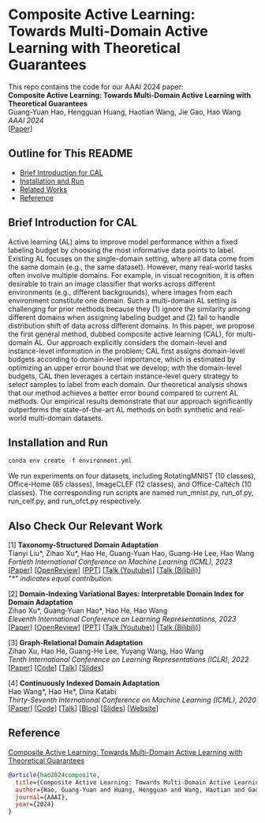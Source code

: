 # Composite Active Learning: <br>Towards Multi-Domain Active Learning with Theoretical Guarantees
This repo contains the code for our AAAI 2024 paper:<br>
**Composite Active Learning: Towards Multi-Domain Active Learning with Theoretical Guarantees**<br>
Guang-Yuan Hao, Hengguan Huang, Haotian Wang, Jie Gao, Hao Wang<br>
*AAAI 2024*<br>
[[Paper](https://arxiv.org/abs/2402.02110)] 

## Outline for This README
* [Brief Introduction for CAL](#brief-introduction-for-CAL)
* [Installation and Run](#Installation-and-Run)
* [Related Works](#also-check-our-relevant-work)
* [Reference](#reference)

## Brief Introduction for CAL
Active learning (AL) aims to improve model performance within a fixed labeling budget by choosing the most informative data points to label. 
Existing AL focuses on the single-domain setting, where all data come from the same domain (e.g., the same dataset). 
However, many real-world tasks often involve multiple domains. For example, in visual recognition, it is often desirable to train an image classifier that works across different environments (e.g., different backgrounds), where images from each environment constitute one domain. 
Such a multi-domain AL setting is challenging for prior methods because they (1) ignore the similarity among different domains when assigning labeling budget and (2) fail to handle distribution shift of data across different domains. 
In this paper, 
we propose the first general method, dubbed composite active learning (CAL), for multi-domain AL. 
Our approach explicitly considers the domain-level and instance-level information in the problem; 
CAL first assigns domain-level budgets according to domain-level importance, which is estimated by optimizing an upper error bound that we develop; 
with the domain-level budgets, CAL then leverages a certain instance-level query strategy to select samples to label from each domain. 
Our theoretical analysis shows that our method achieves a better error bound compared to current AL methods. Our empirical results demonstrate that our approach significantly outperforms the state-of-the-art AL methods on both synthetic and real-world multi-domain datasets.

## Installation and Run
```python
conda env create -f environment.yml
```
We run experiments on four datasets, including RotatingMNIST (10 classes), Office-Home (65 classes), ImageCLEF (12 classes), and Office-Caltech (10 classes). The corresponding run scripts are named run_mnist.py, run_of.py, run_celf.py, and run_ofct.py respectively.

## Also Check Our Relevant Work

<span id="paper_1">[1] **Taxonomy-Structured Domain Adaptation**<br>
Tianyi Liu*, Zihao Xu*, Hao He, Guang-Yuan Hao, Guang-He Lee, Hao Wang<br>
*Fortieth International Conference on Machine Learning (ICML), 2023*<br>
[[Paper](https://arxiv.org/abs/2306.07874)] [[OpenReview](https://openreview.net/forum?id=ybl9lzdZw7)] [[PPT](https://shsjxzh.github.io/files/TSDA_5_minutes.pdf)] [[Talk (Youtube)](https://www.youtube.com/watch?app=desktop&v=hRWfAsi0Uks)] [[Talk (Bilibili)](https://www.bilibili.com/video/BV13g4y1A7Uq/?spm_id_from=333.999.list.card_archive.click&vd_source=38c48d8008e903abbc6aa45a5cc63d8f)]
<br>*"\*" indicates equal contribution.*<br>

<span id="paper_2">[2] **Domain-Indexing Variational Bayes: Interpretable Domain Index for Domain Adaptation**<br>
Zihao Xu*, Guang-Yuan Hao*, Hao He, Hao Wang<br>
*Eleventh International Conference on Learning Representations, 2023*<br>
[[Paper](https://arxiv.org/abs/2302.02561)] [[OpenReview](https://openreview.net/forum?id=pxStyaf2oJ5&referrer=%5Bthe%20profile%20of%20Zihao%20Xu%5D(%2Fprofile%3Fid%3D~Zihao_Xu2))] [[PPT](https://shsjxzh.github.io/files/VDI_10_miniutes_2nd_version_to_pdf.pdf)] [[Talk (Youtube)](https://www.youtube.com/watch?v=xARD4VG19ec)] [[Talk (Bilibili)](https://www.bilibili.com/video/BV13N411w734/?vd_source=38c48d8008e903abbc6aa45a5cc63d8f)]


<span id="paper_3">[3] **Graph-Relational Domain Adaptation**<br></span>
Zihao Xu, Hao He, Guang-He Lee, Yuyang Wang, Hao Wang<br>
*Tenth International Conference on Learning Representations (ICLR), 2022*<br>
[[Paper](http://wanghao.in/paper/ICLR22_GRDA.pdf)] [[Code](https://github.com/Wang-ML-Lab/GRDA)] [[Talk](https://www.youtube.com/watch?v=oNM5hZGVv34)] [[Slides](http://wanghao.in/slides/GRDA_slides.pptx)]

<span id="paper_4">[4] **Continuously Indexed Domain Adaptation**<br></span>
Hao Wang*, Hao He*, Dina Katabi<br>
*Thirty-Seventh International Conference on Machine Learning (ICML), 2020*<br>
[[Paper](http://wanghao.in/paper/ICML20_CIDA.pdf)] [[Code](https://github.com/hehaodele/CIDA)] [[Talk](https://www.youtube.com/watch?v=KtZPSCD-WhQ)] [[Blog](http://wanghao.in/CIDA-Blog/CIDA.html)] [[Slides](http://wanghao.in/slides/CIDA_slides.pptx)] [[Website](http://cida.csail.mit.edu/)]

## Reference
[Composite Active Learning: Towards Multi-Domain Active Learning with Theoretical Guarantees](https://arxiv.org/abs/2402.02110)
```bib
@article{hao2024composite,
  title={Composite Active Learning: Towards Multi-Domain Active Learning with Theoretical Guarantees},
  author={Hao, Guang-Yuan and Huang, Hengguan and Wang, Haotian and Gao, Jie and Wang, Hao},
  journal={AAAI},
  year={2024}
}
```
